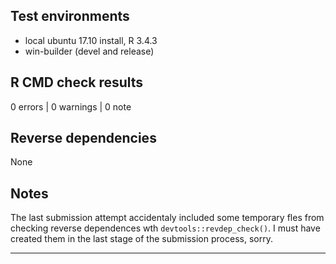## Test environments
* local ubuntu 17.10 install, R 3.4.3
* win-builder (devel and release)

## R CMD check results

0 errors | 0 warnings | 0 note

## Reverse dependencies

None

## Notes

The last submission attempt accidentaly included some temporary fles 
from checking reverse dependences wth `devtools::revdep_check()`. I must have
created them in the last stage of the submission process, sorry.

---
